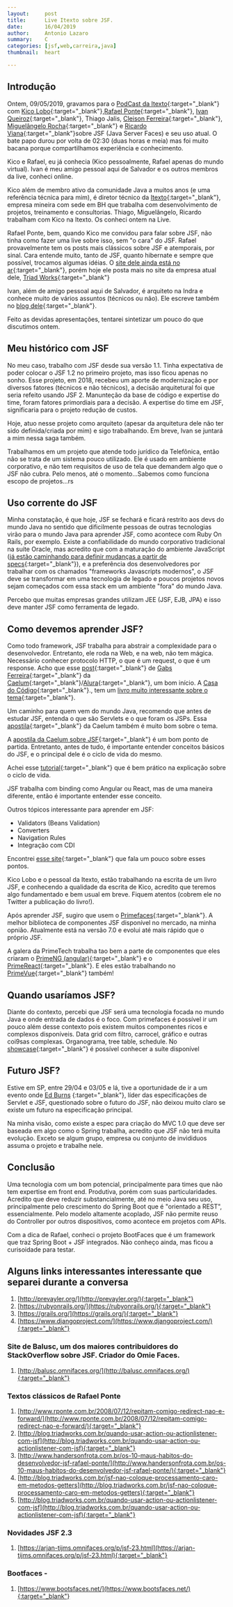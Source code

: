 ```yaml
---
layout:     post
title:      Live Itexto sobre JSF.
date:       16/04/2019
author:     Antonio Lazaro
summary:    C
categories: [jsf,web,carreira,java]
thumbnail:  heart

---
```


## Introdução

Ontem, 09/05/2019, gravamos para o [PodCast da Itexto](https://itexto.com.br/podcast/index.php/2019/05/10/4-resgatando-o-jsf/){:target="_blank"} com [Kico Lobo](https://twitter.com/loboweissmann){:target="_blank"},[Rafael Ponte](https://twitter.com/rponte){:target="_blank"}, [Ivan Queiroz](https://twitter.com/ivanqueiroz){:target="_blank"}, Thiago Jalis, [Cleison Ferreira](https://twitter.com/@mestresilfer){:target="_blank"},
[Miguelângelo Rocha](https://twitter.com/miguelangelodev){:target="_blank"} e [Ricardo Viana](https://twitter.com/richardluizv){:target="_blank"}sobre JSF (Java Server Faces) e seu uso atual. O bate papo durou por volta de 02:30 (duas horas e meia) mas foi muito bacana porque compartilhamos experiência e conhecimento. 

Kico e Rafael, eu já conhecia (Kico pessoalmente, Rafael apenas do mundo virtual). Ivan é meu amigo pessoal aqui de Salvador e os outros membros da live, conheci online.

Kico além de membro ativo da comunidade Java a muitos anos (e uma referência técnica para mim), é diretor técnico da [Itexto](http://www.itexto.com.br/site/){:target="_blank"}, empresa mineira com sede em BH que trabalha com desenvolvimento de projetos, treinamento e consultorias. Thiago, Miguelângelo, Ricardo trabalham com Kico na Itexto. Os conheci ontem na Live.

Rafael Ponte, bem, quando Kico me convidou para falar sobre JSF, não tinha como fazer uma live sobre isso, sem "o cara" do JSF. Rafael provavelmente tem os posts mais clássicos sobre JSF e atemporais, por sinal. Cara entende muito, tanto de JSF, quanto hibernate e sempre que possível, trocamos algumas idéias. O [site dele ainda está no ar](http://www.rponte.com.br/){:target="_blank"}, porém hoje ele posta mais no site da empresa atual dele, [Triad Works](http://cursos.triadworks.com.br/){:target="_blank"}

Ivan, além de amigo pessoal aqui de Salvador, é arquiteto na Indra e conhece muito de vários assuntos (técnicos ou não). Ele escreve também no [blog dele](https://ivanqueiroz.dev/){:target="_blank"}.

Feito as devidas apresentações, tentarei sintetizar um pouco do que discutimos ontem.

## Meu histórico com JSF

No meu caso, trabalho com JSF desde sua versão 1.1. Tinha expectativa de poder colocar o JSF 1.2 no primeiro projeto, mas isso ficou apenas no sonho. Esse projeto, em 2018, recebeu um aporte de modernização e por diversos fatores (técnicos e não técnicos), a decisão arquitetural foi que seria refeito usando JSF 2. Manunteção da base de código e expertise do time, foram fatores primordiais para a decisão. A expertise do time em JSF, significaria para o projeto redução de custos.

Hoje, atuo nesse projeto como arquiteto (apesar da arquitetura dele não ter sido definida/criada por mim) e sigo trabalhando. Em breve, Ivan se juntará a mim nessa saga também.

Trabalhamos em um projeto que atende todo jurídico da Telefônica, então não se trata de um sistema pouco utilizado. Ele é usado em ambiente corporativo, e não tem requisitos de uso de tela que demandem algo que o JSF não cubra. Pelo menos, até o momento...Sabemos como funciona escopo de projetos...rs

## Uso corrente do JSF

Minha constatação, é que hoje, JSF se fechará e ficará restrito aos devs do mundo Java no sentido que dificilmente pessoas de outras tecnologias virão para o mundo Java para aprender JSF, como acontece com Ruby On Rails, por exemplo. Existe a confiabilidade do mundo corporativo tradicional na suíte Oracle, mas acredito que com a maturação do ambiente JavaScript ([já estão caminhando para definir mudanças a partir de specs](https://www.ecma-international.org/publications/standards/Ecma-262.htm){:target="_blank"}), e a preferência dos desenvolvedores por trabalhar com os chamados "frameworks Javascripts modernos", o JSF deve se transformar em uma tecnologia de legado e poucos projetos novos sejam começados com essa stack em um ambiente "fora" do mundo Java.

Percebo que muitas empresas grandes utilizam JEE (JSF, EJB, JPA) e isso deve manter JSF como ferramenta de legado.

## Como devemos aprender JSF?

Como todo framework, JSF trabalha para abstrair a complexidade para o desenvolvedor. Entretanto, ele roda na Web, e na web, não tem mágica. Necessário conhecer protocolo HTTP, o que é um request, o que é um response. Acho que esse [post](http://gabsferreira.com/o-que-e-o-http-como-funciona-request-respose/){:target="_blank"} de [Gabs Ferreira](https://twitter.com/o_gabsferreira){:target="_blank"} da [Caelum](http://caelum.com.br/){:target="_blank"}/[Alura](https://www.alura.com.br/){:target="_blank"}, um bom início. A [Casa do Código](https://www.casadocodigo.com.br/){:target="_blank"}., tem um [livro muito interessante sobre o tema](https://www.casadocodigo.com.br/products/livro-desconstruindo-web){:target="_blank"}.

Um caminho para quem vem do mundo Java, recomendo que antes de estudar JSF, entenda o que são Servlets e o que foram os JSPs. Essa [apostila](https://www.caelum.com.br/apostila-java-web/){:target="_blank"} da Caelum também é muito bom sobre o tema.

A [apostila da Caelum sobre JSF](https://www.caelum.com.br/apostila-java-testes-jsf-web-services-design-patterns/introducao-ao-jsf-e-primefaces/){:target="_blank"} é um bom ponto de partida. Entretanto, antes de tudo, é importante entender conceitos básicos do JSF, e o principal dele é o ciclo de vida do mesmo.

Achei esse [tutorial](https://www.tutorialspoint.com/jsf/jsf_life_cycle.htm){:target="_blank"} que é bem prático na explicação sobre o ciclo de vida.

JSF trabalha com binding como Angular ou React, mas de uma maneira diferente, então é importante entender esse conceito.

Outros tópicos interessante para aprender em JSF:
* Validators (Beans Validation)
* Converters
* Navigation Rules
* Integração com CDI

Encontrei [esse site](https://www.vogella.com/tutorials/JavaServerFaces/article.html){:target="_blank"} que fala um pouco sobre esses pontos.

Kico Lobo e o pessoal da Itexto, estão trabalhando na escrita de um livro JSF, e conhecendo a qualidade da escrita de Kico, acredito que teremos algo fundamentado e bem usual em breve. Fiquem atentos (cobrem ele no Twitter a publicação do livro!).

Após aprender JSF, sugiro que usem o [Primefaces](https://www.primefaces.org/){:target="_blank"}. A melhor biblioteca de componentes JSF disponível no mercado, na minha opnião.
Atualmente está na versão 7.0 e evolui até mais rápido que o próprio JSF.

A galera da PrimeTech trabalha tao bem a parte de componentes que eles criaram o [PrimeNG (angular)](https://www.primefaces.org/#primeng){:target="_blank"} e o [PrimeReact](https://www.primefaces.org/#primereact){:target="_blank"}. E eles estão trabalhando no [PrimeVue](https://www.primefaces.org/introducing-primevue/){:target="_blank"} também!

## Quando usaríamos JSF?

Diante do contexto, percebi que JSF será uma tecnologia focada no mundo Java e onde entrada de dados é o foco. Com primefaces é possível ir um pouco além desse contexto pois existem muitos componentes ricos e complexos disponíveis. Data grid com filtro, carrocel, gráfico e outras coi9sas complexas. Organograma, tree table, schedule. No [showcase](https://www.primefaces.org/showcase/){:target="_blank"} é possível conhecer a suíte disponível

## Futuro JSF?

Estive em SP, entre 29/04 e 03/05 e lá, tive a oportunidade de ir a um evento onde [Ed Burns](https://twitter.com/edburns?lang=en)
{:target="_blank"}, líder das especificações de Servlet e JSF, questionado sobre o futuro do JSF, não deixou muito claro se existe um futuro na especificação principal.

Na minha visão, como existe a espec para criação do MVC 1.0 que deve ser baseada em algo como o Spring trabalha, acredito que JSF não terá muita evolução. Exceto se algum grupo, empresa ou conjunto de invididuos assuma o projeto e trabalhe nele.

## Conclusão

Uma tecnologia com um bom potencial, principalmente para times que não tem expertise em front end. Produtiva, porém com suas particularidades. Acredito que deve reduzir substancialmente, até no meio Java seu uso, principalmente pelo crescimento do Spring Boot que é "orientado a REST", essencialmente. Pelo modelo altamente acoplado, JSF não permite reuso do Controller por outros dispositivos, como acontece em projetos com APIs.

Com a dica de Rafael, conheci o projeto BootFaces que é um framework que traz Spring Boot + JSF integrados. Não conheço ainda, mas ficou a curisoidade para testar.

## Alguns links interessantes interessante que separei durante a conversa
1. [http://prevayler.org/](http://prevayler.org/){:target="_blank"}
1. [https://rubyonrails.org/](https://rubyonrails.org/){:target="_blank"}
1. [https://grails.org/](https://grails.org/){:target="_blank"}
1. [https://www.djangoproject.com/](https://www.djangoproject.com/){:target="_blank"}

### Site de Balusc, um dos maiores contribuidores do StackOverflow sobre JSF. Criador do Omie Faces.
1. [http://balusc.omnifaces.org/](http://balusc.omnifaces.org/){:target="_blank"}

### Textos clássicos de Rafael Ponte
1. [http://www.rponte.com.br/2008/07/12/repitam-comigo-redirect-nao-e-forward/](http://www.rponte.com.br/2008/07/12/repitam-comigo-redirect-nao-e-forward/){:target="_blank"}
1. [http://blog.triadworks.com.br/quando-usar-action-ou-actionlistener-com-jsf](http://blog.triadworks.com.br/quando-usar-action-ou-actionlistener-com-jsf){:target="_blank"}
1. [http://www.handersonfrota.com.br/os-10-maus-habitos-do-desenvolvedor-jsf-rafael-ponte/](http://www.handersonfrota.com.br/os-10-maus-habitos-do-desenvolvedor-jsf-rafael-ponte/){:target="_blank"}
1. [http://blog.triadworks.com.br/jsf-nao-coloque-processamento-caro-em-metodos-getters](http://blog.triadworks.com.br/jsf-nao-coloque-processamento-caro-em-metodos-getters){:target="_blank"}
1. [http://blog.triadworks.com.br/quando-usar-action-ou-actionlistener-com-jsf](http://blog.triadworks.com.br/quando-usar-action-ou-actionlistener-com-jsf){:target="_blank"}

### Novidades JSF 2.3
1. [https://arjan-tijms.omnifaces.org/p/jsf-23.html](https://arjan-tijms.omnifaces.org/p/jsf-23.html){:target="_blank"}

### Bootfaces - 
1. [https://www.bootsfaces.net/](https://www.bootsfaces.net/){:target="_blank"}
   



